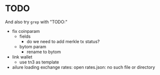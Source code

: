 # TODO

And also try `grep` with "TODO:"

+ fix coinparam
    * fields
        - do we need to add merkle tx status? 
    * bytom param
        - rename to bytom
+ link wallet
    * use tn3 as template
+ ailure loading exchange rates: open rates.json: no such file or directory